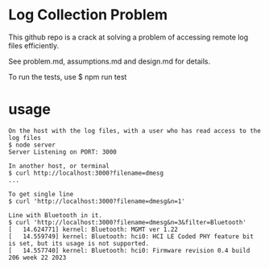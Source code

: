 
# Log Collection Problem

This github repo is a crack at solving a problem of accessing remote log files efficiently.

See problem.md, assumptions.md and design.md for details.

To run the tests, use
    $ npm run test

# usage

    On the host with the log files, with a user who has read access to the log files
    $ node server
    Server Listening on PORT: 3000

    In another host, or terminal
    $ curl http://localhost:3000?filename=dmesg
    ...

    To get single line
    $ curl 'http://localhost:3000?filename=dmesg&n=1'

    Line with Bluetooth in it.
    $ curl 'http://localhost:3000?filename=dmesg&n=3&filter=Bluetooth'
    [   14.624771] kernel: Bluetooth: MGMT ver 1.22
    [   14.559749] kernel: Bluetooth: hci0: HCI LE Coded PHY feature bit is set, but its usage is not supported.
    [   14.557740] kernel: Bluetooth: hci0: Firmware revision 0.4 build 206 week 22 2023


